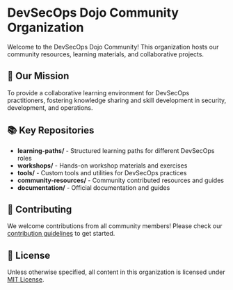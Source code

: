 # DevSecOps Dojo Community Organization

Welcome to the DevSecOps Dojo Community! This organization hosts our community resources, learning materials, and collaborative projects.

## 🎯 Our Mission

To provide a collaborative learning environment for DevSecOps practitioners, fostering knowledge sharing and skill development in security, development, and operations.

## 📚 Key Repositories

- **learning-paths/** - Structured learning paths for different DevSecOps roles
- **workshops/** - Hands-on workshop materials and exercises
- **tools/** - Custom tools and utilities for DevSecOps practices
- **community-resources/** - Community contributed resources and guides
- **documentation/** - Official documentation and guides

## 🤝 Contributing

We welcome contributions from all community members! Please check our [contribution guidelines](./CONTRIBUTING.md) to get started.

## 📜 License

Unless otherwise specified, all content in this organization is licensed under [MIT License](./LICENSE).
